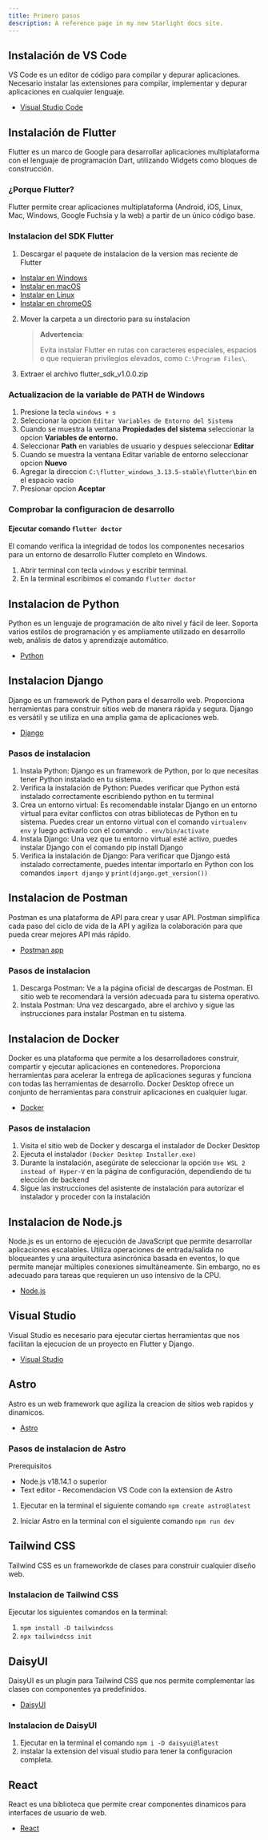 ```yaml
---
title: Primero pasos
description: A reference page in my new Starlight docs site.
---
```


## Instalación de VS Code

VS Code es un editor de código para compilar y depurar aplicaciones.
Necesario instalar las extensiones para compilar, implementar y depurar aplicaciones en cualquier lenguaje.

- [Visual Studio Code](https://code.visualstudio.com/)


## Instalación de Flutter

Flutter es un marco de Google para desarrollar aplicaciones multiplataforma con el lenguaje de programación Dart, utilizando Widgets como bloques de construcción.

### ¿Porque Flutter?

Flutter permite crear aplicaciones multiplataforma (Android, iOS, Linux, Mac, Windows, Google Fuchsia y la web) a partir de un único código base.

### Instalacion del SDK Flutter

1. Descargar el paquete de instalacion de la version mas reciente de Flutter

- [Instalar en Windows](https://docs.flutter.dev/get-started/install/windows)
- [Instalar en macOS](https://docs.flutter.dev/get-started/install/macos)
- [Instalar en Linux](https://docs.flutter.dev/get-started/install/linux)
- [Instalar en chromeOS](https://docs.flutter.dev/get-started/install/chromeos)

2. Mover la carpeta a un directorio para su instalacion 
   
    > **Advertencia**:
    >
    > Evita instalar Flutter en rutas con caracteres especiales, espacios o que requieran privilegios elevados, como `C:\Program Files\`.

3. Extraer el archivo flutter_sdk_v1.0.0.zip
   
### Actualizacion de la variable de PATH de Windows

1. Presione la tecla ``windows + s``
2. Seleccionar la opcion ``Editar Variables de Entorno del Sistema``
3. Cuando se muestra la ventana **Propiedades del sistema** seleccionar la opcion **Variables de entorno.**
4. Seleccionar **Path** en variables de usuario y despues seleccionar **Editar**
5. Cuando se muestra la ventana Editar variable de entorno seleccionar opcion **Nuevo**
6. Agregar la direccion ``C:\flutter_windows_3.13.5-stable\flutter\bin`` en el espacio vacio
7. Presionar opcion **Aceptar**

### Comprobar la configuracion de desarrollo

#### Ejecutar comando ``flutter doctor``
El comando verifica la integridad de todos los componentes necesarios para un entorno de desarrollo Flutter completo en Windows.

1. Abrir terminal con tecla ``windows`` y escribir terminal.
2. En la terminal escribimos el comando ``flutter doctor``

## Instalacion de Python

Python es un lenguaje de programación de alto nivel y fácil de leer. Soporta varios estilos de programación y es ampliamente utilizado en desarrollo web, análisis de datos y aprendizaje automático.

- [Python](https://www.python.org/downloads/)

## Instalacion Django

Django es un framework de Python para el desarrollo web. Proporciona herramientas para construir sitios web de manera rápida y segura. Django es versátil y se utiliza en una amplia gama de aplicaciones web.

- [Django](https://www.djangoproject.com/start/)

### Pasos de instalacion 
1. Instala Python: Django es un framework de Python, por lo que necesitas tener  Python instalado en tu sistema.
2. Verifica la instalación de Python: Puedes verificar que Python está instalado correctamente escribiendo python en tu terminal
3. Crea un entorno virtual: Es recomendable instalar Django en un entorno virtual para evitar conflictos con otras bibliotecas de Python en tu sistema. Puedes crear un entorno virtual con el comando ``virtualenv env`` y luego activarlo con el comando ``. env/bin/activate``
4. Instala Django: Una vez que tu entorno virtual esté activo, puedes instalar Django con el comando pip install Django
5. Verifica la instalación de Django: Para verificar que Django está instalado correctamente, puedes intentar importarlo en Python con los comandos ``import django`` y ``print(django.get_version())``
 
  

## Instalacion de Postman

Postman es una plataforma de API para crear y usar API. Postman simplifica cada paso del ciclo de vida de la API y agiliza la colaboración para que pueda crear mejores API más rápido.

- [Postman app](https://www.postman.com/downloads/)


### Pasos de instalacion 
1. Descarga Postman: Ve a la página oficial de descargas de Postman. El sitio web te recomendará la versión adecuada para tu sistema operativo.  
2. Instala Postman: Una vez descargado, abre el archivo y sigue las instrucciones para instalar Postman en tu sistema.

## Instalacion de Docker
Docker es una plataforma que permite a los desarrolladores construir, compartir y ejecutar aplicaciones en contenedores. Proporciona herramientas para acelerar la entrega de aplicaciones seguras y funciona con todas las herramientas de desarrollo. Docker Desktop ofrece un conjunto de herramientas para construir aplicaciones en cualquier lugar.

- [Docker](https://www.docker.com/get-started/)

### Pasos de instalacion 

1. Visita el sitio web de Docker y descarga el instalador de Docker Desktop
2. Ejecuta el instalador ``(Docker Desktop Installer.exe)``
3. Durante la instalación, asegúrate de seleccionar la opción ``Use WSL 2 instead of Hyper-V`` en la página de configuración, dependiendo de tu elección de backend
4. Sigue las instrucciones del asistente de instalación para autorizar el instalador y proceder con la instalación

## Instalacion de Node.js
Node.js es un entorno de ejecución de JavaScript que permite desarrollar aplicaciones escalables. Utiliza operaciones de entrada/salida no bloqueantes y una arquitectura asincrónica basada en eventos, lo que permite manejar múltiples conexiones simultáneamente. Sin embargo, no es adecuado para tareas que requieren un uso intensivo de la CPU.

- [Node.js](https://nodejs.org/en)

## Visual Studio
Visual Studio es necesario para ejecutar ciertas herramientas que nos facilitan la ejecucion de un proyecto en Flutter y Django.

- [Visual Studio](https://visualstudio.microsoft.com/es/downloads/)

## Astro
Astro es un web framework que agiliza la creacion de sitios web rapidos y dinamicos.

- [Astro](https://astro.build/)

### Pasos de instalacion de Astro

Prerequisitos

- Node.js v18.14.1 o superior
- Text editor - Recomendacion VS Code con la extension de Astro

1. Ejecutar en la terminal el siguiente comando ``npm create astro@latest``

2. Iniciar Astro en la terminal con el siguiente comando ``npm run dev``

## Tailwind CSS
Tailwind CSS es un frameworkde de clases para construir cualquier diseño web.

### Instalacion de Tailwind CSS

Ejecutar los siguientes comandos en la terminal:

1. ``npm install -D tailwindcss``
2. ``npx tailwindcss init``


## DaisyUI

DaisyUI es un plugin para Tailwind CSS que nos permite complementar las clases con componentes ya predefinidos.

- [DaisyUI](https://daisyui.com/)

### Instalacion de DaisyUI

1. Ejecutar en la terminal el comando ``npm i -D daisyui@latest``
2. instalar la extension del visual studio para tener la configuracion completa.

## React 

React es una biblioteca que permite crear componentes dinamicos para interfaces de usuario de web. 

- [React](https://es.react.dev/)


























   


   


